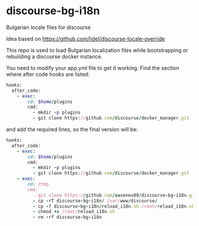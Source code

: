 discourse-bg-i18n
======================

Bulgarian locale files for discourse

Idea based on https://github.com/lidel/discourse-locale-override

This repo is used to load Bulgarian localization files while bootstrapping or rebuilding a discourse docker instance.

You need to modify your app.yml file to get it working. Find the section where after code hooks are listed:

```ruby
hooks:
  after_code:
    - exec:
        cd: $home/plugins
        cmd:
          - mkdir -p plugins
          - git clone https://github.com/discourse/docker_manager.git
```

and add the required lines, so the final version will be:

```ruby
hooks:
  after_code:
    - exec:
        cd: $home/plugins
        cmd:
          - mkdir -p plugins
          - git clone https://github.com/discourse/docker_manager.git
    - exec:
        cd: /tmp
        cmd:
          - git clone https://github.com/aasenov89/discourse-bg-i18n.git
          - cp -rT discourse-bg-i18n/ /var/www/discourse/
          - cp -f discourse-bg-i18n/reload_i18n.sh /root/reload_i18n.sh
          - chmod +x /root/reload_i18n.sh
          - rm -rf discourse-bg-i18n
```
